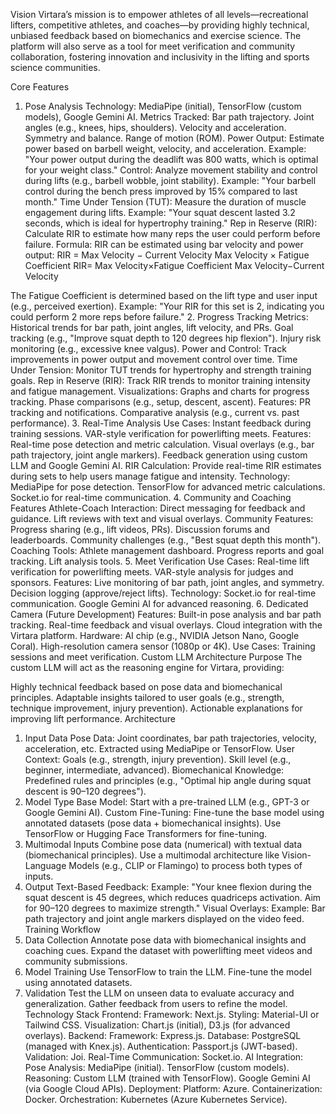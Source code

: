 Vision
Virtara’s mission is to empower athletes of all levels—recreational lifters, competitive athletes, and coaches—by providing highly technical, unbiased feedback based on biomechanics and exercise science. The platform will also serve as a tool for meet verification and community collaboration, fostering innovation and inclusivity in the lifting and sports science communities.

Core Features
1. Pose Analysis
Technology: MediaPipe (initial), TensorFlow (custom models), Google Gemini AI.
Metrics Tracked:
Bar path trajectory.
Joint angles (e.g., knees, hips, shoulders).
Velocity and acceleration.
Symmetry and balance.
Range of motion (ROM).
Power Output:
Estimate power based on barbell weight, velocity, and acceleration.
Example: "Your power output during the deadlift was 800 watts, which is optimal for your weight class."
Control:
Analyze movement stability and control during lifts (e.g., barbell wobble, joint stability).
Example: "Your barbell control during the bench press improved by 15% compared to last month."
Time Under Tension (TUT):
Measure the duration of muscle engagement during lifts.
Example: "Your squat descent lasted 3.2 seconds, which is ideal for hypertrophy training."
Rep in Reserve (RIR):
Calculate RIR to estimate how many reps the user could perform before failure.
Formula:
RIR can be estimated using bar velocity and power output:
RIR
=
Max Velocity
−
Current Velocity
Max Velocity
×
Fatigue Coefficient
RIR= 
Max Velocity×Fatigue Coefficient
Max Velocity−Current Velocity
​
 
The Fatigue Coefficient is determined based on the lift type and user input (e.g., perceived exertion).
Example: "Your RIR for this set is 2, indicating you could perform 2 more reps before failure."
2. Progress Tracking
Metrics:
Historical trends for bar path, joint angles, lift velocity, and PRs.
Goal tracking (e.g., "Improve squat depth to 120 degrees hip flexion").
Injury risk monitoring (e.g., excessive knee valgus).
Power and Control:
Track improvements in power output and movement control over time.
Time Under Tension:
Monitor TUT trends for hypertrophy and strength training goals.
Rep in Reserve (RIR):
Track RIR trends to monitor training intensity and fatigue management.
Visualizations:
Graphs and charts for progress tracking.
Phase comparisons (e.g., setup, descent, ascent).
Features:
PR tracking and notifications.
Comparative analysis (e.g., current vs. past performance).
3. Real-Time Analysis
Use Cases:
Instant feedback during training sessions.
VAR-style verification for powerlifting meets.
Features:
Real-time pose detection and metric calculation.
Visual overlays (e.g., bar path trajectory, joint angle markers).
Feedback generation using custom LLM and Google Gemini AI.
RIR Calculation:
Provide real-time RIR estimates during sets to help users manage fatigue and intensity.
Technology:
MediaPipe for pose detection.
TensorFlow for advanced metric calculations.
Socket.io for real-time communication.
4. Community and Coaching Features
Athlete-Coach Interaction:
Direct messaging for feedback and guidance.
Lift reviews with text and visual overlays.
Community Features:
Progress sharing (e.g., lift videos, PRs).
Discussion forums and leaderboards.
Community challenges (e.g., "Best squat depth this month").
Coaching Tools:
Athlete management dashboard.
Progress reports and goal tracking.
Lift analysis tools.
5. Meet Verification
Use Cases:
Real-time lift verification for powerlifting meets.
VAR-style analysis for judges and sponsors.
Features:
Live monitoring of bar path, joint angles, and symmetry.
Decision logging (approve/reject lifts).
Technology:
Socket.io for real-time communication.
Google Gemini AI for advanced reasoning.
6. Dedicated Camera (Future Development)
Features:
Built-in pose analysis and bar path tracking.
Real-time feedback and visual overlays.
Cloud integration with the Virtara platform.
Hardware:
AI chip (e.g., NVIDIA Jetson Nano, Google Coral).
High-resolution camera sensor (1080p or 4K).
Use Cases:
Training sessions and meet verification.
Custom LLM Architecture
Purpose
The custom LLM will act as the reasoning engine for Virtara, providing:

Highly technical feedback based on pose data and biomechanical principles.
Adaptable insights tailored to user goals (e.g., strength, technique improvement, injury prevention).
Actionable explanations for improving lift performance.
Architecture
1. Input Data
Pose Data:
Joint coordinates, bar path trajectories, velocity, acceleration, etc.
Extracted using MediaPipe or TensorFlow.
User Context:
Goals (e.g., strength, injury prevention).
Skill level (e.g., beginner, intermediate, advanced).
Biomechanical Knowledge:
Predefined rules and principles (e.g., "Optimal hip angle during squat descent is 90–120 degrees").
2. Model Type
Base Model:
Start with a pre-trained LLM (e.g., GPT-3 or Google Gemini AI).
Custom Fine-Tuning:
Fine-tune the base model using annotated datasets (pose data + biomechanical insights).
Use TensorFlow or Hugging Face Transformers for fine-tuning.
3. Multimodal Inputs
Combine pose data (numerical) with textual data (biomechanical principles).
Use a multimodal architecture like Vision-Language Models (e.g., CLIP or Flamingo) to process both types of inputs.
4. Output
Text-Based Feedback:
Example: "Your knee flexion during the squat descent is 45 degrees, which reduces quadriceps activation. Aim for 90–120 degrees to maximize strength."
Visual Overlays:
Example: Bar path trajectory and joint angle markers displayed on the video feed.
Training Workflow
1. Data Collection
Annotate pose data with biomechanical insights and coaching cues.
Expand the dataset with powerlifting meet videos and community submissions.
2. Model Training
Use TensorFlow to train the LLM.
Fine-tune the model using annotated datasets.
3. Validation
Test the LLM on unseen data to evaluate accuracy and generalization.
Gather feedback from users to refine the model.
Technology Stack
Frontend:
Framework: Next.js.
Styling: Material-UI or Tailwind CSS.
Visualization: Chart.js (initial), D3.js (for advanced overlays).
Backend:
Framework: Express.js.
Database: PostgreSQL (managed with Knex.js).
Authentication: Passport.js (JWT-based).
Validation: Joi.
Real-Time Communication: Socket.io.
AI Integration:
Pose Analysis:
MediaPipe (initial).
TensorFlow (custom models).
Reasoning:
Custom LLM (trained with TensorFlow).
Google Gemini AI (via Google Cloud APIs).
Deployment:
Platform: Azure.
Containerization: Docker.
Orchestration: Kubernetes (Azure Kubernetes Service).